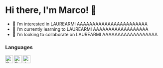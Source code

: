 
# Hi there, I'm Marco! 👋
- 👀 I’m interested in LAUREARMI AAAAAAAAAAAAAAAAAAAAAAA
- 🌱 I’m currently learning to LAUREARMI AAAAAAAAAAAAAAAAAA
- 💞️ I’m looking to collaborate on LAUREARMI AAAAAAAAAAAAAAAAAA



### Languages
<img align = "left" alt = "C" width="25px" src="https://e7.pngegg.com/pngimages/724/306/png-clipart-c-logo-c-programming-language-icon-letter-c-blue-logo.png" />

<img align = "left" alt = "Go" width="25x" height = "25x" src="https://image.pngaaa.com/60/5100060-middle.png" />

<img align = "left" alt = "Java" width = "25x" src="https://toppng.com/uploads/preview/java-logo-11609365784e4gmvr3iyr.png" />





<br />
<br />

<!---
- 📫 How to reach me ...

pasini-m/pasini-m is a ✨ special ✨ repository because its `README.md` (this file) appears on your GitHub profile.
You can click the Preview link to take a look at your changes.
--->
